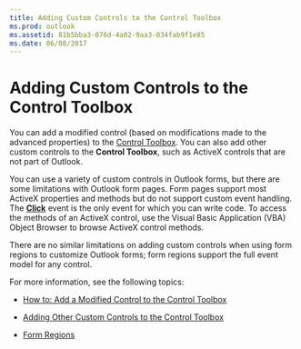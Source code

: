 ```yaml
---
title: Adding Custom Controls to the Control Toolbox
ms.prod: outlook
ms.assetid: 81b5bba3-076d-4a02-9aa3-034fab9f1e85
ms.date: 06/08/2017
---
```



# Adding Custom Controls to the Control Toolbox

You can add a modified control (based on modifications made to the advanced properties) to the  [Control Toolbox](show-or-hide-the-control-toolbox.md). You can also add other custom controls to the **Control Toolbox**, such as ActiveX controls that are not part of Outlook.

You can use a variety of custom controls in Outlook forms, but there are some limitations with Outlook form pages. Form pages support most ActiveX properties and methods but do not support custom event handling. The **[Click](add-a-click-event-for-a-control-in-a-custom-form-page.md)** event is the only event for which you can write code. To access the methods of an ActiveX control, use the Visual Basic Application (VBA) Object Browser to browse ActiveX control methods.

There are no similar limitations on adding custom controls when using form regions to customize Outlook forms; form regions support the full event model for any control.

For more information, see the following topics:

-  [How to: Add a Modified Control to the Control Toolbox](add-a-modified-control-to-the-control-toolbox.md)
    
-  [Adding Other Custom Controls to the Control Toolbox](add-other-custom-controls-to-the-control-toolbox.md)
    
-  [Form Regions](form-regions.md)
    

